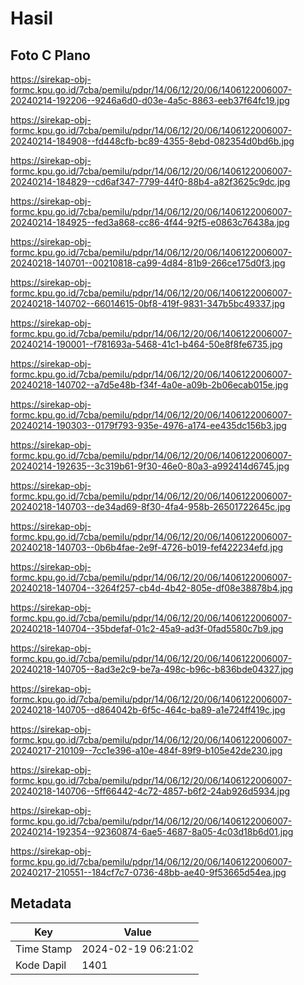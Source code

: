 # Hasil

## Foto C Plano

https://sirekap-obj-formc.kpu.go.id/7cba/pemilu/pdpr/14/06/12/20/06/1406122006007-20240214-192206--9246a6d0-d03e-4a5c-8863-eeb37f64fc19.jpg

https://sirekap-obj-formc.kpu.go.id/7cba/pemilu/pdpr/14/06/12/20/06/1406122006007-20240214-184908--fd448cfb-bc89-4355-8ebd-082354d0bd6b.jpg

https://sirekap-obj-formc.kpu.go.id/7cba/pemilu/pdpr/14/06/12/20/06/1406122006007-20240214-184829--cd6af347-7799-44f0-88b4-a82f3625c9dc.jpg

https://sirekap-obj-formc.kpu.go.id/7cba/pemilu/pdpr/14/06/12/20/06/1406122006007-20240214-184925--fed3a868-cc86-4f44-92f5-e0863c76438a.jpg

https://sirekap-obj-formc.kpu.go.id/7cba/pemilu/pdpr/14/06/12/20/06/1406122006007-20240218-140701--00210818-ca99-4d84-81b9-266ce175d0f3.jpg

https://sirekap-obj-formc.kpu.go.id/7cba/pemilu/pdpr/14/06/12/20/06/1406122006007-20240218-140702--66014615-0bf8-419f-9831-347b5bc49337.jpg

https://sirekap-obj-formc.kpu.go.id/7cba/pemilu/pdpr/14/06/12/20/06/1406122006007-20240214-190001--f781693a-5468-41c1-b464-50e8f8fe6735.jpg

https://sirekap-obj-formc.kpu.go.id/7cba/pemilu/pdpr/14/06/12/20/06/1406122006007-20240218-140702--a7d5e48b-f34f-4a0e-a09b-2b06ecab015e.jpg

https://sirekap-obj-formc.kpu.go.id/7cba/pemilu/pdpr/14/06/12/20/06/1406122006007-20240214-190303--0179f793-935e-4976-a174-ee435dc156b3.jpg

https://sirekap-obj-formc.kpu.go.id/7cba/pemilu/pdpr/14/06/12/20/06/1406122006007-20240214-192635--3c319b61-9f30-46e0-80a3-a992414d6745.jpg

https://sirekap-obj-formc.kpu.go.id/7cba/pemilu/pdpr/14/06/12/20/06/1406122006007-20240218-140703--de34ad69-8f30-4fa4-958b-26501722645c.jpg

https://sirekap-obj-formc.kpu.go.id/7cba/pemilu/pdpr/14/06/12/20/06/1406122006007-20240218-140703--0b6b4fae-2e9f-4726-b019-fef422234efd.jpg

https://sirekap-obj-formc.kpu.go.id/7cba/pemilu/pdpr/14/06/12/20/06/1406122006007-20240218-140704--3264f257-cb4d-4b42-805e-df08e38878b4.jpg

https://sirekap-obj-formc.kpu.go.id/7cba/pemilu/pdpr/14/06/12/20/06/1406122006007-20240218-140704--35bdefaf-01c2-45a9-ad3f-0fad5580c7b9.jpg

https://sirekap-obj-formc.kpu.go.id/7cba/pemilu/pdpr/14/06/12/20/06/1406122006007-20240218-140705--8ad3e2c9-be7a-498c-b96c-b836bde04327.jpg

https://sirekap-obj-formc.kpu.go.id/7cba/pemilu/pdpr/14/06/12/20/06/1406122006007-20240218-140705--d864042b-6f5c-464c-ba89-a1e724ff419c.jpg

https://sirekap-obj-formc.kpu.go.id/7cba/pemilu/pdpr/14/06/12/20/06/1406122006007-20240217-210109--7cc1e396-a10e-484f-89f9-b105e42de230.jpg

https://sirekap-obj-formc.kpu.go.id/7cba/pemilu/pdpr/14/06/12/20/06/1406122006007-20240218-140706--5ff66442-4c72-4857-b6f2-24ab926d5934.jpg

https://sirekap-obj-formc.kpu.go.id/7cba/pemilu/pdpr/14/06/12/20/06/1406122006007-20240214-192354--92360874-6ae5-4687-8a05-4c03d18b6d01.jpg

https://sirekap-obj-formc.kpu.go.id/7cba/pemilu/pdpr/14/06/12/20/06/1406122006007-20240217-210551--184cf7c7-0736-48bb-ae40-9f53665d54ea.jpg


## Metadata

| Key        | Value               |
| ---------- | ------------------- |
| Time Stamp | 2024-02-19 06:21:02 |
| Kode Dapil | 1401                |



